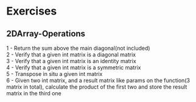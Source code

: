 # Exercises

## 2DArray-Operations

1 - Return the sum above the main diagonal(not included) <br>
2 - Verify that a given int matrix is a diagonal matrix <br>
3 - Verify that a given int matrix is an identity matrix<br>
4 - Verify that a given int matrix is a symmetric matrix<br>
5 - Transpose in situ a given int matrix<br>
6 - Given two int matrix, and a result matrix like params on the function(3 matrix in total), calculate the product of the first two and store the result matrix in the third one
